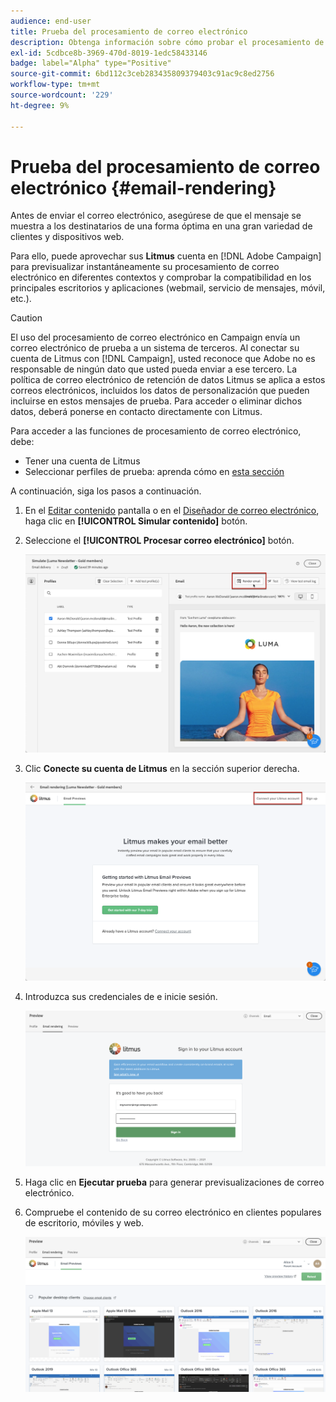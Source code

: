 ```yaml
---
audience: end-user
title: Prueba del procesamiento de correo electrónico
description: Obtenga información sobre cómo probar el procesamiento de correo electrónico en la IU de la web de Campaign
exl-id: 5cdbce8b-3969-470d-8019-1edc58433146
badge: label="Alpha" type="Positive"
source-git-commit: 6bd112c3ceb283435809379403c91ac9c8ed2756
workflow-type: tm+mt
source-wordcount: '229'
ht-degree: 9%

---
```



# Prueba del procesamiento de correo electrónico {#email-rendering}

Antes de enviar el correo electrónico, asegúrese de que el mensaje se muestra a los destinatarios de una forma óptima en una gran variedad de clientes y dispositivos web.

Para ello, puede aprovechar sus **Litmus** cuenta en [!DNL Adobe Campaign] para previsualizar instantáneamente su procesamiento de correo electrónico en diferentes contextos y comprobar la compatibilidad en los principales escritorios y aplicaciones (webmail, servicio de mensajes, móvil, etc.).

>[!CAUTION]
>
>El uso del procesamiento de correo electrónico en Campaign envía un correo electrónico de prueba a un sistema de terceros. Al conectar su cuenta de Litmus con [!DNL Campaign], usted reconoce que Adobe no es responsable de ningún dato que usted pueda enviar a ese tercero. La política de correo electrónico de retención de datos Litmus se aplica a estos correos electrónicos, incluidos los datos de personalización que pueden incluirse en estos mensajes de prueba. Para acceder o eliminar dichos datos, deberá ponerse en contacto directamente con Litmus.

Para acceder a las funciones de procesamiento de correo electrónico, debe:

* Tener una cuenta de Litmus
* Seleccionar perfiles de prueba: aprenda cómo en [esta sección](preview-content.md)

A continuación, siga los pasos a continuación.

1. En el [Editar contenido](../content/edit-content.md) pantalla o en el [Diseñador de correo electrónico](../content/get-started-email-designer.md), haga clic en **[!UICONTROL Simular contenido]** botón.

1. Seleccione el **[!UICONTROL Procesar correo electrónico]** botón.

   ![](assets/simulate-rendering-button.png)

1. Clic **Conecte su cuenta de Litmus** en la sección superior derecha.

   ![](assets/simulate-rendering-litmus.png)

1. Introduzca sus credenciales de e inicie sesión.

   ![](assets/simulate-rendering-credentials.png)

1. Haga clic en **Ejecutar prueba** para generar previsualizaciones de correo electrónico.

1. Compruebe el contenido de su correo electrónico en clientes populares de escritorio, móviles y web.

   ![](assets/simulate-rendering-previews.png)

<!--
TO CHECK IF user is directed to Litmus or if the email rendering is shown directly in the Campaign UI.

CONTENT ABOVE COPIED FROM AJO

If not redirecting to Litmus:

To test the email rendering, follow these steps:

1. Access the email content creation screen, then click **[!UICONTROL Simulate content]**.

1. Click the **[!UICONTROL Render email]** button.

    The left pane provides various desktop, mobile and web-based email clients. Select the desired email client to display a preview of your email in the right pane. 

    ![](assets/render-context.png)

    >[!NOTE]
    >
    >The email clients list provides a sample of the major mail clients. Additional email clients are available from the filter button next to the top search bar.

 -->
